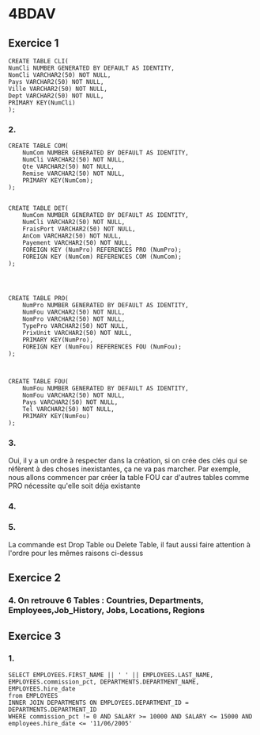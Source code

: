 # 4BDAV

## Exercice 1
```
CREATE TABLE CLI(
NumCli NUMBER GENERATED BY DEFAULT AS IDENTITY,
NomCli VARCHAR2(50) NOT NULL,
Pays VARCHAR2(50) NOT NULL,
Ville VARCHAR2(50) NOT NULL,
Dept VARCHAR2(50) NOT NULL,
PRIMARY KEY(NumCli)
);
```

### 2.

```
CREATE TABLE COM(
    NumCom NUMBER GENERATED BY DEFAULT AS IDENTITY,
    NumCli VARCHAR2(50) NOT NULL,
    Qte VARCHAR2(50) NOT NULL,
    Remise VARCHAR2(50) NOT NULL,
    PRIMARY KEY(NumCom);
);


CREATE TABLE DET(
    NumCom NUMBER GENERATED BY DEFAULT AS IDENTITY,
    NumCli VARCHAR2(50) NOT NULL,
    FraisPort VARCHAR2(50) NOT NULL,
    AnCom VARCHAR2(50) NOT NULL,
    Payement VARCHAR2(50) NOT NULL,
    FOREIGN KEY (NumPro) REFERENCES PRO (NumPro);
    FOREIGN KEY (NumCom) REFERENCES COM (NumCom);
);




CREATE TABLE PRO(
    NumPro NUMBER GENERATED BY DEFAULT AS IDENTITY,
    NumFou VARCHAR2(50) NOT NULL,
    NomPro VARCHAR2(50) NOT NULL,
    TypePro VARCHAR2(50) NOT NULL,
    PrixUnit VARCHAR2(50) NOT NULL,
    PRIMARY KEY(NumPro),
    FOREIGN KEY (NumFou) REFERENCES FOU (NumFou);
);



CREATE TABLE FOU(
    NumFou NUMBER GENERATED BY DEFAULT AS IDENTITY,
    NomFou VARCHAR2(50) NOT NULL,
    Pays VARCHAR2(50) NOT NULL,
    Tel VARCHAR2(50) NOT NULL,
    PRIMARY KEY(NumFou)
);

```



### 3.
Oui, il y a un ordre à respecter dans la création, si on crée des clés qui se réfèrent à des choses inexistantes, ça ne va pas marcher.
Par exemple, nous allons commencer par créer la table FOU car d'autres tables comme PRO nécessite qu'elle soit déja existante

### 4.

### 5.
La commande est Drop Table ou Delete Table, il faut aussi faire attention à l'ordre pour les mêmes raisons ci-dessus

## Exercice 2

### 4. On retrouve 6 Tables : Countries, Departments, Employees,Job_History, Jobs, Locations, Regions

## Exercice 3

### 1.
```
SELECT EMPLOYEES.FIRST_NAME || ' ' || EMPLOYEES.LAST_NAME, EMPLOYEES.commission_pct, DEPARTMENTS.DEPARTMENT_NAME, EMPLOYEES.hire_date
from EMPLOYEES
INNER JOIN DEPARTMENTS ON EMPLOYEES.DEPARTMENT_ID = DEPARTMENTS.DEPARTMENT_ID
WHERE commission_pct != 0 AND SALARY >= 10000 AND SALARY <= 15000 AND employees.hire_date <= '11/06/2005'
```
